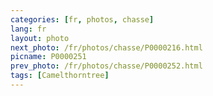 ```yaml
---
categories: [fr, photos, chasse]
lang: fr
layout: photo
next_photo: /fr/photos/chasse/P0000216.html
picname: P0000251
prev_photo: /fr/photos/chasse/P0000252.html
tags: [Camelthorntree]
---
```

